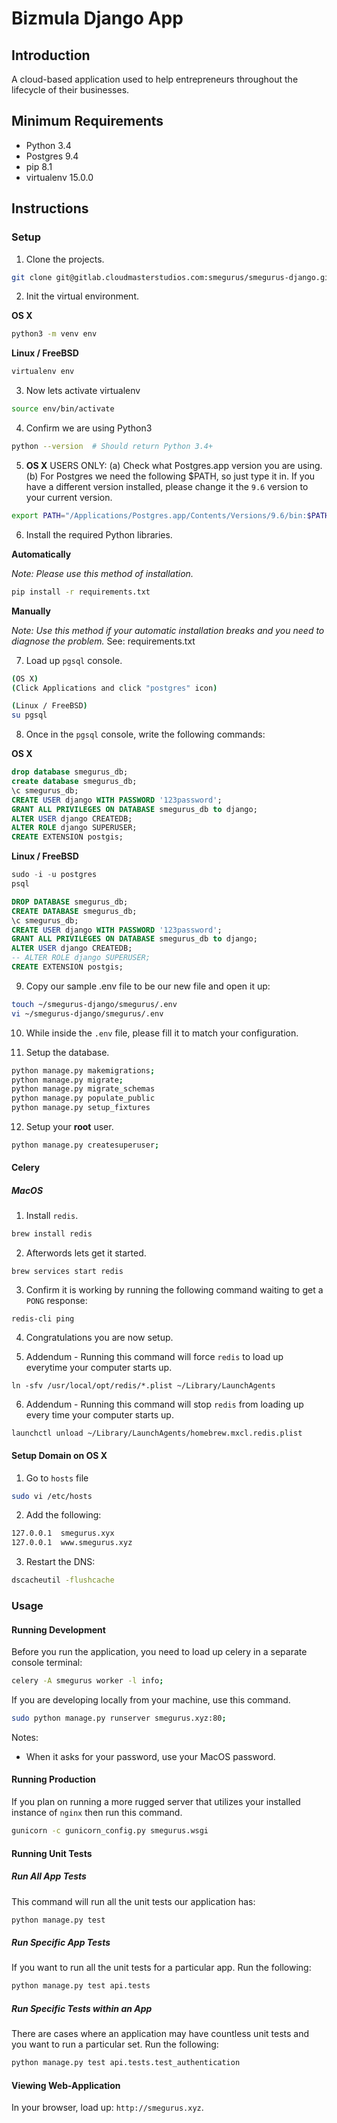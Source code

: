 # Bizmula Django App
## Introduction
A cloud-based application used to help entrepreneurs throughout the lifecycle of their businesses.

## Minimum Requirements
* Python 3.4
* Postgres 9.4
* pip 8.1
* virtualenv 15.0.0

## Instructions
### Setup
1. Clone the projects.

  ```bash
  git clone git@gitlab.cloudmasterstudios.com:smegurus/smegurus-django.git
  ```

2. Init the virtual environment.

  **OS X**

  ```bash
  python3 -m venv env
  ```

  **Linux / FreeBSD**

  ```bash
  virtualenv env
  ```

3. Now lets activate virtualenv

  ```bash
  source env/bin/activate
  ```

4. Confirm we are using Python3

  ```bash
  python --version  # Should return Python 3.4+
  ```

5. **OS X** USERS ONLY: (a) Check what Postgres.app version you are using. (b) For Postgres we need the following $PATH, so just type it in. If you have a different version installed, please change it the `9.6` version to your current version.

  ```bash
  export PATH="/Applications/Postgres.app/Contents/Versions/9.6/bin:$PATH"
  ```

6. Install the required Python libraries.

  **Automatically**

  *Note: Please use this method of installation.*

  ```bash
  pip install -r requirements.txt
  ```

  **Manually**

  *Note: Use this method if your automatic installation breaks and you need to diagnose the problem.*
  See: requirements.txt

7. Load up ``pgsql`` console.

  ```bash
  (OS X)
  (Click Applications and click "postgres" icon)

  (Linux / FreeBSD)
  su pgsql
  ```

8. Once in the ``pgsql`` console, write the following commands:

  **OS X**

  ```sql
  drop database smegurus_db;
  create database smegurus_db;
  \c smegurus_db;
  CREATE USER django WITH PASSWORD '123password';
  GRANT ALL PRIVILEGES ON DATABASE smegurus_db to django;
  ALTER USER django CREATEDB;
  ALTER ROLE django SUPERUSER;
  CREATE EXTENSION postgis;
  ```

  **Linux / FreeBSD**

  ```sql
  sudo -i -u postgres
  psql

  DROP DATABASE smegurus_db;
  CREATE DATABASE smegurus_db;
  \c smegurus_db;
  CREATE USER django WITH PASSWORD '123password';
  GRANT ALL PRIVILEGES ON DATABASE smegurus_db to django;
  ALTER USER django CREATEDB;
  -- ALTER ROLE django SUPERUSER;
  CREATE EXTENSION postgis;
  ```

9. Copy our sample .env file to be our new file and open it up:

  ```bash
  touch ~/smegurus-django/smegurus/.env
  vi ~/smegurus-django/smegurus/.env
  ```

10. While inside the ``.env`` file, please fill it to match your configuration.

11. Setup the database.

  ```bash
  python manage.py makemigrations;
  python manage.py migrate;
  python manage.py migrate_schemas
  python manage.py populate_public
  python manage.py setup_fixtures
  ```

12. Setup your **root** user.

  ```bash
  python manage.py createsuperuser;
  ```

#### Celery
##### MacOS

1. Install `redis`.
  ```bash
  brew install redis
  ```

2. Afterwords lets get it started.
  ```
  brew services start redis
  ```

3. Confirm it is working by running the following command waiting to get a ``PONG`` response:
  ```
  redis-cli ping
  ```

4. Congratulations you are now setup.

5. Addendum - Running this command will force ``redis`` to load up everytime your computer starts up.
  ```
  ln -sfv /usr/local/opt/redis/*.plist ~/Library/LaunchAgents
  ```

6. Addendum - Running this command will stop ``redis`` from loading up every time your computer starts up.
  ```
  launchctl unload ~/Library/LaunchAgents/homebrew.mxcl.redis.plist
  ```

#### Setup Domain on OS X
1. Go to ``hosts`` file
  ```bash
  sudo vi /etc/hosts
  ```

2. Add the following:
  ```bash
  127.0.0.1  smegurus.xyx
  127.0.0.1  www.smegurus.xyz
  ```

3. Restart the DNS:
  ```bash
  dscacheutil -flushcache
  ```


### Usage
#### Running Development
Before you run the application, you need to load up celery in a separate console terminal:
  ```bash
  celery -A smegurus worker -l info;
  ````


If you are developing locally from your machine, use this command.
  ```bash
  sudo python manage.py runserver smegurus.xyz:80;
  ```

Notes:
- When it asks for your password, use your MacOS password.


#### Running Production
If you plan on running a more rugged server that utilizes your installed instance of ``nginx`` then run this command.

```bash
gunicorn -c gunicorn_config.py smegurus.wsgi
```

#### Running Unit Tests
##### Run All App Tests
This command will run all the unit tests our application has:

```bash
python manage.py test
```

##### Run Specific App Tests
If you want to run all the unit tests for a particular app. Run the following:

```bash
python manage.py test api.tests
```

##### Run Specific Tests within an App
There are cases where an application may have countless unit tests and you want to run a particular set. Run the following:

```bash
python manage.py test api.tests.test_authentication
```

#### Viewing Web-Application

In your browser, load up: ```http://smegurus.xyz```.
